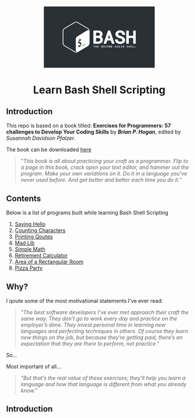 <p align="center">
<img width="300" src="./bash-logo-dark.jpg" alt="Bash Logo">
</p>
<h1 align="center">Learn Bash Shell Scripting</h1>

## Introduction 

This repo is based on a book titled: **Exercises for Programmers: 57 challenges to Develop Your Coding Skills** by **_Brian P. Hogan_**, edited by _Susannah Davidson Pfalzer_.

The book can be downloaded [here](https://www.pdfdrive.com/exercises-for-programmers-57-challenges-to-develop-your-coding-skills-d182425538.html)

> "_This book is all about practicing your craft as a programmer.
>Flip to a page in this book, crack open your text editor, and
>hammer out the program. Make your own variations on it.
>Do it in a language you’ve never used before. And get better
>and better each time you do it._"

## Contents

Below is a list of programs built while learning Bash Shell Scripting

1. [Saying Hello](./01-saying-hello/)
2. [Counting Characters](./02-counting-characters/)
3. [Printing Qoutes](./03-printing-qoutes/)
4. [Mad Lib](./04-mad-lib/)
5. [Simple Math](./05-simple-math/)
6. [Retirement Calculator](./06-retirement-calculator/)
7. [Area of a Rectangular Room](./07-area-of-a-rectangular-room/)
8. [Pizza Party](./08-pizza-party/)

## Why?

I qoute some of the most motivational statements I've ever read:

> _"The best software developers I’ve ever met approach their
>craft the same way. They don’t go to work every day and
>practice on the employer’s dime. They invest personal time
>in learning new languages and perfecting techniques in
>others. Of course they learn new things on the job, but
>because they’re getting paid, there’s an expectation that they
>are there to perform, not practice."_

So...


Most important of all...

>_"But that’s the real value of these
>exercises; they’ll help you learn a language and how that
>language is different from what you already know."_

## Introduction

